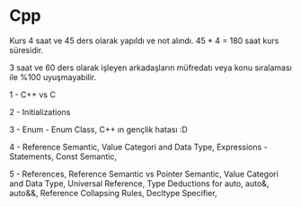 # Cpp

Kurs 4 saat ve 45 ders olarak yapıldı ve not alındı. 45 * 4 = 180 saat kurs süresidir.

3 saat ve 60 ders olarak işleyen arkadaşların müfredatı veya konu sıralaması ile %100 uyuşmayabilir.


1 - C++ vs C

2 - Initializations

3 - Enum - Enum Class, C++ ın gençlik hatası :D 

4 - Reference Semantic, Value Categori and Data Type, Expressions - Statements, Const Semantic, 

5 - References, Reference Semantic vs Pointer Semantic, Value Categori and Data Type, Universal Reference,
    Type Deductions for auto, auto&, auto&&, Reference Collapsing Rules, Decltype Specifier, 
  
